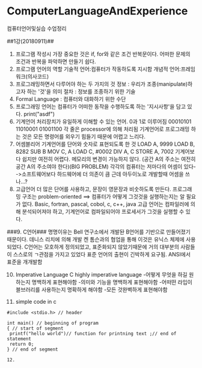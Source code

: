 # ComputerLanguageAndExperience
컴퓨터언어및실습 수업정리


##1강(20180911)##
1. 프로그램 작성시 가장 중요한 것은 if, for와 같은 조건 반복문이다. 어떠한 문제의 조건과 반복을 파악하면 만들기 쉽다.
2. 프로그램 언어의 역할
  기술적 언어:컴퓨터가 작동하도록 지시함
  개념적 언어:프레임워크(의사코드)
3. 프로그래밍하면서 다루어야 하는 두 가지의 것
  정보 : 우리가 조종(manipulate)하고자 하는 '것'을 의미
  절차 : 정보를 조종하기 위한 기술
4. Formal Language : 컴퓨터와 대화하기 위한 수단
5. 프로그래밍 언어는 컴퓨터가 어떠한 동작을 수행하도록 하는 '지시사항'을 담고 있다.
  print("asdf")
6. 기계언어
  처리장치가 유일하게 이해할 수 있는 언어.
  0과 1로 이루어짐
  00010101
  11010001
  01001100
  각 줄은 processor에 의해 처리됨
  기계언어로 프로그래밍 하는 것은 모든 명령어를 외우기 힘들기 때문에 어렵고 느리다.
7. 어셈블리어
  기계언어를 단어와 숫자로 표현되도록 한 것
  LOAD A, 9999
  LOAD B, 8282
  SUB B
  MOV C, A
  LOAD C, #0002
  DIV A, C
  STORE A, 7002
  기계어보다 쉽지만 여전히 어렵다. 메모리의 변경이 가능하지 않다. (공간 A의 주소는 여전히 공간 A의 주소여야 한다)(BIG PROBLEM)
  각각의 컴퓨터는 저마다의 어셈이 있다-->소프트웨어보다 하드웨어에 더 의존이 큼
  근데 아두이노로 개발할때 어셈을 쓰나...?
8. 고급언어
  더 많은 단어를 사용하고, 문장이 영문장과 비숫하도록 만든다.
  프로그래밍 구조는 problem-oriented ==> 컴퓨터가 어떻게 그것것을 실행하는지는 알 필요가 없다.
  Basic, fortran, pascal, cobol, c, c++, java
  고급 언어는 컴파일러에 의해 분석되어져야 하고, 기계언어로 컴파일되어야 프로세서가 그것을 실행할 수 있다.
  
###9. C언어###
  명명이유는 Bell 연구소에서 개발돤 B언어를 기반으로 만들어졌기 때문이다.
  데니스 리치에 의해 개발
  켄 톰슨과의 협업을 통해 이것은 유닉스 체제에 사용되었다.
  C언어는 모호하게 정의되었고, 표준화되지 않았기때문에 거의 대부분의 사람들이 스스로의 ㄱ관점을 가지고 있었다
  표준 언어의 출현이 긴박하게 요구됨.
  ANSI에서 표준을 개개발함

10. Imperative Language C
  highly imperative language
  -어떻게 무엇을 하길 원하는지 명백하게 표현해야함
  -의미와 기능을 명백하게 표현해야함
  -어떠떤 라입이블브러리를 사용하는지 명확하게 해야함
  -모든 것완벽하게 표현해야함
 
 11. simple code in c
 ~~~
 #include <stdio.h> // header
 
 int main() // beginning of program
 { // start of segment
  printf("hello world")// function for printning text ;// end of statement
  return 0;
 } // end of segment
 
 12.

